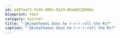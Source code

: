 ```yaml
---
id: a497aaf1-fe35-408c-9a23-06a66228666a
blueprint: text
category: twitter
title: "'@kimathomas does he r-r-r-roll the Rs?"
caption: "'@kimathomas does he r-r-r-roll the Rs?"
---
```

